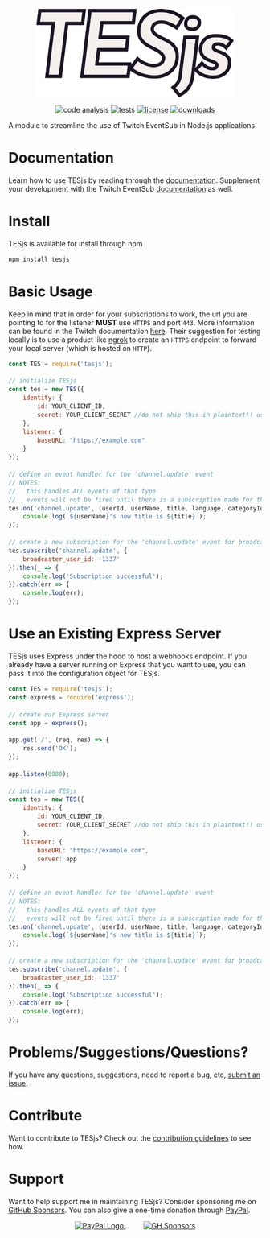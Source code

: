 <p align="center">
    <img src="/assets/tesjs_logo_stroke.png?raw=true" height="175px" alt="code analysis"/>
</p>
<p align="center">
    <img src="https://github.com/mitchwadair/tesjs/workflows/code%20analysis/badge.svg?branch=main" alt="code analysis"/>
    <img src="https://github.com/mitchwadair/tesjs/workflows/tests/badge.svg?branch=main" alt="tests"/>
    <a href="LICENSE"><img src='https://img.shields.io/apm/l/atomic-design-ui.svg' alt="license"></a>
    <a href="https://www.npmjs.com/package/tesjs"><img src='https://img.shields.io/npm/dt/tesjs' alt="downloads"></a>
</p>

A module to streamline the use of Twitch EventSub in Node.js applications

# Documentation
Learn how to use TESjs by reading through the [documentation](/doc).  Supplement your development with the Twitch EventSub [documentation](https://dev.twitch.tv/docs/eventsub) as well.

# Install
TESjs is available for install through npm
```sh
npm install tesjs
```

# Basic Usage
Keep in mind that in order for your subscriptions to work, the url you are pointing to for the listener **MUST** use `HTTPS` and port `443`.  More information can be found in the Twitch documentation [here](https://dev.twitch.tv/docs/eventsub).  Their suggestion for testing locally is to use a product like [ngrok](https://ngrok.com/) to create an `HTTPS` endpoint to forward your local server (which is hosted on `HTTP`).
```js
const TES = require('tesjs');

// initialize TESjs
const tes = new TES({
    identity: {
        id: YOUR_CLIENT_ID,
        secret: YOUR_CLIENT_SECRET //do not ship this in plaintext!! use environment variables so this does not get exposed
    },
    listener: {
        baseURL: "https://example.com"
    }
});

// define an event handler for the 'channel.update' event
// NOTES: 
//   this handles ALL events of that type
//   events will not be fired until there is a subscription made for them
tes.on('channel.update', (userId, userName, title, language, categoryId, categoryName, isMature) => {
    console.log(`${userName}'s new title is ${title}`);
});

// create a new subscription for the 'channel.update' event for broadcaster '1337'
tes.subscribe('channel.update', {
    broadcaster_user_id: '1337'
}).then(_ => {
    console.log('Subscription successful');
}).catch(err => {
    console.log(err);
});
```

# Use an Existing Express Server
TESjs uses Express under the hood to host a webhooks endpoint.  If you already have a server running on Express that you want to use, you can pass it into the configuration object for TESjs.
```js
const TES = require('tesjs');
const express = require('express');

// create our Express server
const app = express();

app.get('/', (req, res) => {
    res.send('OK');
});

app.listen(8080);

// initialize TESjs
const tes = new TES({
    identity: {
        id: YOUR_CLIENT_ID,
        secret: YOUR_CLIENT_SECRET //do not ship this in plaintext!! use environment variables so this does not get exposed
    },
    listener: {
        baseURL: "https://example.com",
        server: app
    }
});

// define an event handler for the 'channel.update' event
// NOTES: 
//   this handles ALL events of that type
//   events will not be fired until there is a subscription made for them
tes.on('channel.update', (userId, userName, title, language, categoryId, categoryName, isMature) => {
    console.log(`${userName}'s new title is ${title}`);
});

// create a new subscription for the 'channel.update' event for broadcaster '1337'
tes.subscribe('channel.update', {
    broadcaster_user_id: '1337'
}).then(_ => {
    console.log('Subscription successful');
}).catch(err => {
    console.log(err);
});
```

# Problems/Suggestions/Questions?
If you have any questions, suggestions, need to report a bug, etc, [submit an issue](https://github.com/mitchwadair/tesjs/issues/new/choose).

# Contribute
Want to contribute to TESjs?  Check out the [contribution guidelines](/CONTRIBUTING.md) to see how.

# Support
Want to help support me in maintaining TESjs? Consider sponsoring me on [GitHub Sponsors](https://github.com/sponsors/mitchwadair).  You can also give a one-time donation through [PayPal](https://www.paypal.com/cgi-bin/webscr?cmd=_donations&business=9WS3KJPAV8JDJ&currency_code=USD).

<p align="center">
    <a href="https://www.paypal.com/cgi-bin/webscr?cmd=_donations&business=9WS3KJPAV8JDJ&currency_code=USD">
        <img src="https://www.paypalobjects.com/webstatic/mktg/logo/pp_cc_mark_111x69.jpg" height="75px" alt="PayPal Logo">
    </a>
    &nbsp&nbsp&nbsp&nbsp&nbsp&nbsp&nbsp&nbsp
    <a href="https://github.com/sponsors/mitchwadair">
        <img src="https://github.githubassets.com/images/modules/site/sponsors/logo-mona-2.svg" height="75px" alt="GH Sponsors">
    </a>
</p>
